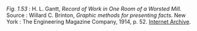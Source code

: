 *Fig. 1.53 :* H. L. Gantt, *Record of Work in One Room of a Worsted Mill.*  
Source :   Willard C. Brinton, *Graphic methods for presenting facts*. New York : The Engineering Magazine Company, 1914, p. 52. [Internet Archive](https://archive.org/details/graphicmethodsfo00brinrich).
